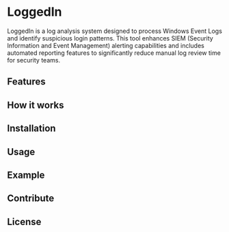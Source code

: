 # LoggedIn
LoggedIn is a log analysis system designed to process Windows Event Logs and identify suspicious login patterns. This tool enhances SIEM (Security Information and Event Management) alerting capabilities and includes automated reporting features to significantly reduce manual log review time for security teams.


## Features

## How it works

## Installation

## Usage

## Example

## Contribute

## License
